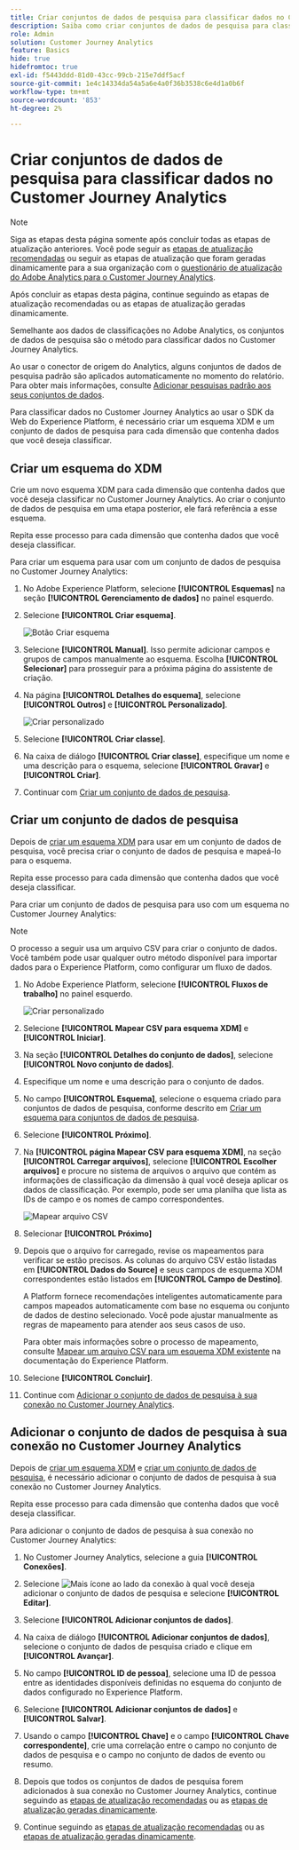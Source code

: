 ```yaml
---
title: Criar conjuntos de dados de pesquisa para classificar dados no Customer Journey Analytics
description: Saiba como criar conjuntos de dados de pesquisa para classificar dados no Customer Journey Analytics
role: Admin
solution: Customer Journey Analytics
feature: Basics
hide: true
hidefromtoc: true
exl-id: f5443ddd-81d0-43cc-99cb-215e7ddf5acf
source-git-commit: 1e4c14334da54a5a6e4a0f36b3538c6e4d1a0b6f
workflow-type: tm+mt
source-wordcount: '853'
ht-degree: 2%

---
```


# Criar conjuntos de dados de pesquisa para classificar dados no Customer Journey Analytics

>[!NOTE]
> 
>Siga as etapas desta página somente após concluir todas as etapas de atualização anteriores. Você pode seguir as [etapas de atualização recomendadas](/help/getting-started/cja-upgrade/cja-upgrade-recommendations.md#recommended-upgrade-steps-for-most-organizations) ou seguir as etapas de atualização que foram geradas dinamicamente para a sua organização com o [questionário de atualização do Adobe Analytics para o Customer Journey Analytics](https://gigazelle.github.io/cja-ttv/).
>
>Após concluir as etapas desta página, continue seguindo as etapas de atualização recomendadas ou as etapas de atualização geradas dinamicamente.

Semelhante aos dados de classificações no Adobe Analytics, os conjuntos de dados de pesquisa são o método para classificar dados no Customer Journey Analytics.

Ao usar o conector de origem do Analytics, alguns conjuntos de dados de pesquisa padrão são aplicados automaticamente no momento do relatório. Para obter mais informações, consulte [Adicionar pesquisas padrão aos seus conjuntos de dados](/help/connections/standard-lookups.md).

Para classificar dados no Customer Journey Analytics ao usar o SDK da Web do Experience Platform, é necessário criar um esquema XDM e um conjunto de dados de pesquisa para cada dimensão que contenha dados que você deseja classificar.

## Criar um esquema do XDM

Crie um novo esquema XDM para cada dimensão que contenha dados que você deseja classificar no Customer Journey Analytics. Ao criar o conjunto de dados de pesquisa em uma etapa posterior, ele fará referência a esse esquema.

Repita esse processo para cada dimensão que contenha dados que você deseja classificar.

Para criar um esquema para usar com um conjunto de dados de pesquisa no Customer Journey Analytics:

1. No Adobe Experience Platform, selecione **[!UICONTROL Esquemas]** na seção **[!UICONTROL Gerenciamento de dados]** no painel esquerdo.

1. Selecione **[!UICONTROL Criar esquema]**.

   ![Botão Criar esquema](assets/schema-create.png)

1. Selecione **[!UICONTROL Manual]**. Isso permite adicionar campos e grupos de campos manualmente ao esquema. Escolha **[!UICONTROL Selecionar]** para prosseguir para a próxima página do assistente de criação.

1. Na página **[!UICONTROL Detalhes do esquema]**, selecione **[!UICONTROL Outros]** e **[!UICONTROL Personalizado]**.

   ![Criar personalizado](assets/schema-custom.png)

1. Selecione **[!UICONTROL Criar classe]**.

   <!-- add screenshot -->

1. Na caixa de diálogo **[!UICONTROL Criar classe]**, especifique um nome e uma descrição para o esquema, selecione **[!UICONTROL Gravar]** e **[!UICONTROL Criar]**.

1. Continuar com [Criar um conjunto de dados de pesquisa](#create-a-lookup-dataset).

## Criar um conjunto de dados de pesquisa

Depois de [criar um esquema XDM](#create-an-xdm-schema-for-lookup-datasets) para usar em um conjunto de dados de pesquisa, você precisa criar o conjunto de dados de pesquisa e mapeá-lo para o esquema.

Repita esse processo para cada dimensão que contenha dados que você deseja classificar.

Para criar um conjunto de dados de pesquisa para uso com um esquema no Customer Journey Analytics:

>[!NOTE]
>
>O processo a seguir usa um arquivo CSV para criar o conjunto de dados. Você também pode usar qualquer outro método disponível para importar dados para o Experience Platform, como configurar um fluxo de dados.

1. No Adobe Experience Platform, selecione **[!UICONTROL Fluxos de trabalho]** no painel esquerdo.

   ![Criar personalizado](assets/lookup-dataset-workflows.png)

1. Selecione **[!UICONTROL Mapear CSV para esquema XDM]** e **[!UICONTROL Iniciar]**.

1. Na seção **[!UICONTROL Detalhes do conjunto de dados]**, selecione **[!UICONTROL Novo conjunto de dados]**.

1. Especifique um nome e uma descrição para o conjunto de dados.

1. No campo **[!UICONTROL Esquema]**, selecione o esquema criado para conjuntos de dados de pesquisa, conforme descrito em [Criar um esquema para conjuntos de dados de pesquisa](#create-a-schema-for-lookup-datasets).

1. Selecione **[!UICONTROL Próximo]**.

1. Na **[!UICONTROL página Mapear CSV para esquema XDM]**, na seção **[!UICONTROL Carregar arquivos]**, selecione **[!UICONTROL Escolher arquivos]** e procure no sistema de arquivos o arquivo que contém as informações de classificação da dimensão à qual você deseja aplicar os dados de classificação. Por exemplo, pode ser uma planilha que lista as IDs de campo e os nomes de campo correspondentes. <!-- correct? How can I better explain what this file is?-->

   ![Mapear arquivo CSV](assets/lookup-map-csv.png)

1. Selecionar **[!UICONTROL Próximo]**

1. Depois que o arquivo for carregado, revise os mapeamentos para verificar se estão precisos. As colunas do arquivo CSV estão listadas em **[!UICONTROL Dados do Source]** e seus campos de esquema XDM correspondentes estão listados em **[!UICONTROL Campo de Destino]**.

   A Platform fornece recomendações inteligentes automaticamente para campos mapeados automaticamente com base no esquema ou conjunto de dados de destino selecionado. Você pode ajustar manualmente as regras de mapeamento para atender aos seus casos de uso.

   Para obter mais informações sobre o processo de mapeamento, consulte [Mapear um arquivo CSV para um esquema XDM existente](https://experienceleague.adobe.com/en/docs/experience-platform/ingestion/tutorials/map-csv/existing-schema) na documentação do Experience Platform.

1. Selecione **[!UICONTROL Concluir]**.

1. Continue com [Adicionar o conjunto de dados de pesquisa à sua conexão no Customer Journey Analytics](#add-the-lookup-dataset-to-your-connection-in-customer-journey-analytics).

## Adicionar o conjunto de dados de pesquisa à sua conexão no Customer Journey Analytics

Depois de [criar um esquema XDM](#create-an-xdm-schema-for-lookup-datasets) e [criar um conjunto de dados de pesquisa](#create-a-lookup-dataset), é necessário adicionar o conjunto de dados de pesquisa à sua conexão no Customer Journey Analytics.

Repita esse processo para cada dimensão que contenha dados que você deseja classificar.

Para adicionar o conjunto de dados de pesquisa à sua conexão no Customer Journey Analytics:

1. No Customer Journey Analytics, selecione a guia **[!UICONTROL Conexões]**.

1. Selecione ![Mais ícone](assets/More.svg) ao lado da conexão à qual você deseja adicionar o conjunto de dados de pesquisa e selecione **[!UICONTROL Editar]**.

   <!-- add screenshot -->

1. Selecione **[!UICONTROL Adicionar conjuntos de dados]**.

1. Na caixa de diálogo **[!UICONTROL Adicionar conjuntos de dados]**, selecione o conjunto de dados de pesquisa criado e clique em **[!UICONTROL Avançar]**.

1. No campo **[!UICONTROL ID de pessoa]**, selecione uma ID de pessoa entre as identidades disponíveis definidas no esquema do conjunto de dados configurado no Experience Platform. <!-- fill out other fields? -->

1. Selecione **[!UICONTROL Adicionar conjuntos de dados]** e **[!UICONTROL Salvar]**.

1. Usando o campo **[!UICONTROL Chave]** e o campo **[!UICONTROL Chave correspondente]**, crie uma correlação entre o campo no conjunto de dados de pesquisa e o campo no conjunto de dados de evento ou resumo.

1. Depois que todos os conjuntos de dados de pesquisa forem adicionados à sua conexão no Customer Journey Analytics, continue seguindo as [etapas de atualização recomendadas](/help/getting-started/cja-upgrade/cja-upgrade-recommendations.md#recommended-upgrade-steps-for-most-organizations) ou as [etapas de atualização geradas dinamicamente](https://gigazelle.github.io/cja-ttv/).

1. Continue seguindo as [etapas de atualização recomendadas](/help/getting-started/cja-upgrade/cja-upgrade-recommendations.md#recommended-upgrade-steps-for-most-organizations) ou as [etapas de atualização geradas dinamicamente](https://gigazelle.github.io/cja-ttv/).

